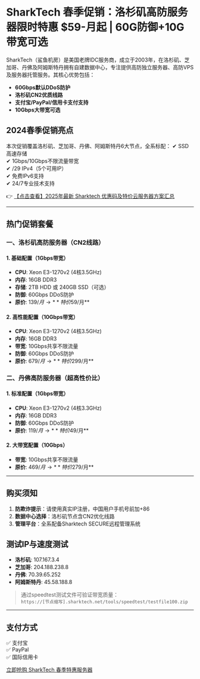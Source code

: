 # SharkTech 春季促销：洛杉矶高防服务器限时特惠 $59-月起 | 60G防御+10G带宽可选

SharkTech（鲨鱼机房）是美国老牌IDC服务商，成立于2003年，在洛杉矶、芝加哥、丹佛及阿姆斯特丹拥有自建数据中心，专注提供高防独立服务器、高防VPS及服务器托管服务。其核心优势包括：

- **60Gbps默认DDoS防护**
- **洛杉矶CN2优质线路**
- **支付宝/PayPal/信用卡支付支持**
- **10Gbps大带宽可选**

## 2024春季促销亮点

本次促销覆盖洛杉矶、芝加哥、丹佛、阿姆斯特丹6大节点，全系标配：
✔ SSD高速存储  
✔ 1Gbps/10Gbps不限流量带宽  
✔ /29 IPv4（5个可用IP）  
✔ 免费IPv6支持  
✔ 24/7专业技术支持

👉 [【点击查看】2025年最新 Sharktech 优惠码及特价云服务器方案汇总](https://bit.ly/Sharktech)

---

## 热门促销套餐

### 一、洛杉矶高防服务器（CN2线路）

#### 1. 基础配置（1Gbps带宽）
- **CPU**: Xeon E3-1270v2 (4核3.5GHz)
- **内存**: 16GB DDR3
- **存储**: 2TB HDD 或 240GB SSD（可选）
- **防御**: 60Gbps DDoS防护
- **原价**: $139/月 → **特价$59/月**

#### 2. 高性能配置（10Gbps带宽）
- **CPU**: Xeon E3-1270v2 (4核3.5GHz)
- **内存**: 16GB DDR3
- **带宽**: 10Gbps共享不限流量
- **防御**: 60Gbps DDoS防护
- **原价**: $679/月 → **特价$299/月**

### 二、丹佛高防服务器（超高性价比）

#### 1. 标准配置（1Gbps带宽）
- **CPU**: Xeon E3-1270v2 (4核3.3GHz)
- **内存**: 16GB DDR3
- **防御**: 60Gbps DDoS防护
- **原价**: $119/月 → **特价$49/月**

#### 2. 大带宽配置（10Gbps）
- **带宽**: 10Gbps共享不限流量
- **原价**: $469/月 → **特价$279/月**

---

## 购买须知
1. **防欺诈提示**：请使用真实IP注册，中国用户手机号前加+86
2. **数据中心选择**：洛杉矶节点含CN2优化线路
3. **管理平台**：全系配备Sharktech SECURE远程管理系统

## 测试IP与速度测试
- **洛杉矶**: 107.167.3.4
- **芝加哥**: 204.188.238.8  
- **丹佛**: 70.39.65.252  
- **阿姆斯特丹**: 45.58.188.8

> 通过speedtest测试文件可验证带宽质量：  
> `https://[节点缩写].sharktech.net/tools/speedtest/testfile100.zip`

---

## 支付方式
✅ 支付宝  
✅ PayPal  
✅ 国际信用卡  

[立即抢购 SharkTech 春季特惠服务器](https://bit.ly/Sharktech)